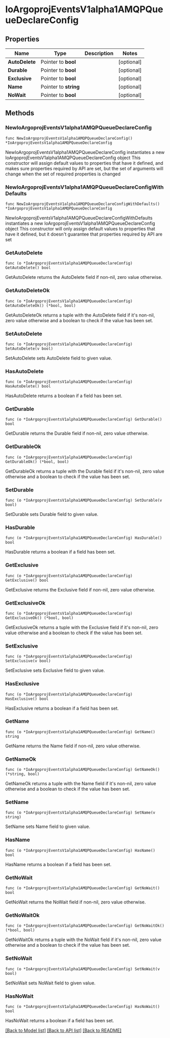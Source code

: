 # IoArgoprojEventsV1alpha1AMQPQueueDeclareConfig

## Properties

Name | Type | Description | Notes
------------ | ------------- | ------------- | -------------
**AutoDelete** | Pointer to **bool** |  | [optional] 
**Durable** | Pointer to **bool** |  | [optional] 
**Exclusive** | Pointer to **bool** |  | [optional] 
**Name** | Pointer to **string** |  | [optional] 
**NoWait** | Pointer to **bool** |  | [optional] 

## Methods

### NewIoArgoprojEventsV1alpha1AMQPQueueDeclareConfig

`func NewIoArgoprojEventsV1alpha1AMQPQueueDeclareConfig() *IoArgoprojEventsV1alpha1AMQPQueueDeclareConfig`

NewIoArgoprojEventsV1alpha1AMQPQueueDeclareConfig instantiates a new IoArgoprojEventsV1alpha1AMQPQueueDeclareConfig object
This constructor will assign default values to properties that have it defined,
and makes sure properties required by API are set, but the set of arguments
will change when the set of required properties is changed

### NewIoArgoprojEventsV1alpha1AMQPQueueDeclareConfigWithDefaults

`func NewIoArgoprojEventsV1alpha1AMQPQueueDeclareConfigWithDefaults() *IoArgoprojEventsV1alpha1AMQPQueueDeclareConfig`

NewIoArgoprojEventsV1alpha1AMQPQueueDeclareConfigWithDefaults instantiates a new IoArgoprojEventsV1alpha1AMQPQueueDeclareConfig object
This constructor will only assign default values to properties that have it defined,
but it doesn't guarantee that properties required by API are set

### GetAutoDelete

`func (o *IoArgoprojEventsV1alpha1AMQPQueueDeclareConfig) GetAutoDelete() bool`

GetAutoDelete returns the AutoDelete field if non-nil, zero value otherwise.

### GetAutoDeleteOk

`func (o *IoArgoprojEventsV1alpha1AMQPQueueDeclareConfig) GetAutoDeleteOk() (*bool, bool)`

GetAutoDeleteOk returns a tuple with the AutoDelete field if it's non-nil, zero value otherwise
and a boolean to check if the value has been set.

### SetAutoDelete

`func (o *IoArgoprojEventsV1alpha1AMQPQueueDeclareConfig) SetAutoDelete(v bool)`

SetAutoDelete sets AutoDelete field to given value.

### HasAutoDelete

`func (o *IoArgoprojEventsV1alpha1AMQPQueueDeclareConfig) HasAutoDelete() bool`

HasAutoDelete returns a boolean if a field has been set.

### GetDurable

`func (o *IoArgoprojEventsV1alpha1AMQPQueueDeclareConfig) GetDurable() bool`

GetDurable returns the Durable field if non-nil, zero value otherwise.

### GetDurableOk

`func (o *IoArgoprojEventsV1alpha1AMQPQueueDeclareConfig) GetDurableOk() (*bool, bool)`

GetDurableOk returns a tuple with the Durable field if it's non-nil, zero value otherwise
and a boolean to check if the value has been set.

### SetDurable

`func (o *IoArgoprojEventsV1alpha1AMQPQueueDeclareConfig) SetDurable(v bool)`

SetDurable sets Durable field to given value.

### HasDurable

`func (o *IoArgoprojEventsV1alpha1AMQPQueueDeclareConfig) HasDurable() bool`

HasDurable returns a boolean if a field has been set.

### GetExclusive

`func (o *IoArgoprojEventsV1alpha1AMQPQueueDeclareConfig) GetExclusive() bool`

GetExclusive returns the Exclusive field if non-nil, zero value otherwise.

### GetExclusiveOk

`func (o *IoArgoprojEventsV1alpha1AMQPQueueDeclareConfig) GetExclusiveOk() (*bool, bool)`

GetExclusiveOk returns a tuple with the Exclusive field if it's non-nil, zero value otherwise
and a boolean to check if the value has been set.

### SetExclusive

`func (o *IoArgoprojEventsV1alpha1AMQPQueueDeclareConfig) SetExclusive(v bool)`

SetExclusive sets Exclusive field to given value.

### HasExclusive

`func (o *IoArgoprojEventsV1alpha1AMQPQueueDeclareConfig) HasExclusive() bool`

HasExclusive returns a boolean if a field has been set.

### GetName

`func (o *IoArgoprojEventsV1alpha1AMQPQueueDeclareConfig) GetName() string`

GetName returns the Name field if non-nil, zero value otherwise.

### GetNameOk

`func (o *IoArgoprojEventsV1alpha1AMQPQueueDeclareConfig) GetNameOk() (*string, bool)`

GetNameOk returns a tuple with the Name field if it's non-nil, zero value otherwise
and a boolean to check if the value has been set.

### SetName

`func (o *IoArgoprojEventsV1alpha1AMQPQueueDeclareConfig) SetName(v string)`

SetName sets Name field to given value.

### HasName

`func (o *IoArgoprojEventsV1alpha1AMQPQueueDeclareConfig) HasName() bool`

HasName returns a boolean if a field has been set.

### GetNoWait

`func (o *IoArgoprojEventsV1alpha1AMQPQueueDeclareConfig) GetNoWait() bool`

GetNoWait returns the NoWait field if non-nil, zero value otherwise.

### GetNoWaitOk

`func (o *IoArgoprojEventsV1alpha1AMQPQueueDeclareConfig) GetNoWaitOk() (*bool, bool)`

GetNoWaitOk returns a tuple with the NoWait field if it's non-nil, zero value otherwise
and a boolean to check if the value has been set.

### SetNoWait

`func (o *IoArgoprojEventsV1alpha1AMQPQueueDeclareConfig) SetNoWait(v bool)`

SetNoWait sets NoWait field to given value.

### HasNoWait

`func (o *IoArgoprojEventsV1alpha1AMQPQueueDeclareConfig) HasNoWait() bool`

HasNoWait returns a boolean if a field has been set.


[[Back to Model list]](../README.md#documentation-for-models) [[Back to API list]](../README.md#documentation-for-api-endpoints) [[Back to README]](../README.md)


